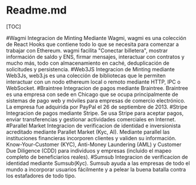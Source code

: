 # Readme.md

[TOC]

#Wagmi
Integracion de Minting Mediante Wagmi, wagmi es una colección de React Hooks que contiene todo lo que se necesita para comenzar a trabajar con Ethereum. wagmi facilita "Conectar billetera", mostrar información de saldo y ENS, firmar mensajes, interactuar con contratos y mucho más, todo con almacenamiento en caché, deduplicación de solicitudes y persistencia.
#Web3JS
Integracion de Minting mediante Web3Js, web3.js es una colección de bibliotecas que le permiten interactuar con un nodo ethereum local o remoto mediante HTTP, IPC o WebSocket.
#Braintree
Integracion de pagos mediante Braintree. Braintree es una empresa con sede en Chicago que se ocupa principalmente de sistemas de pago web y móviles para empresas de comercio electrónico. La empresa fue adquirida por PayPal el 26 de septiembre de 2013.
#Stripe
Integracion de pagos mediante Stripe. Se usa Stripe para aceptar pagos, enviar transferencias y gestionar actividades comerciales en Internet.
#Parallel Market
Integracion de verificacion de identidad e inversionista acreditado mediante Parallet Market (Kyc, AI).
Mediante parallel las instituciones financieras incorporen clientes y validen su información.
Know-Your-Customer (KYC), Anti-Money Laundering (AML) y Customer Due Diligence (CDD) para individuos y empresas (incluido el mapeo completo de beneficiarios reales).
#Sumsub
Integracion de verificacion de identidad mediante Sumsub(Kyc).
Sumsub ayuda a las empresas de todo el mundo a incorporar usuarios fácilmente y a pelear la buena batalla contra los estafadores de todo tipo.
